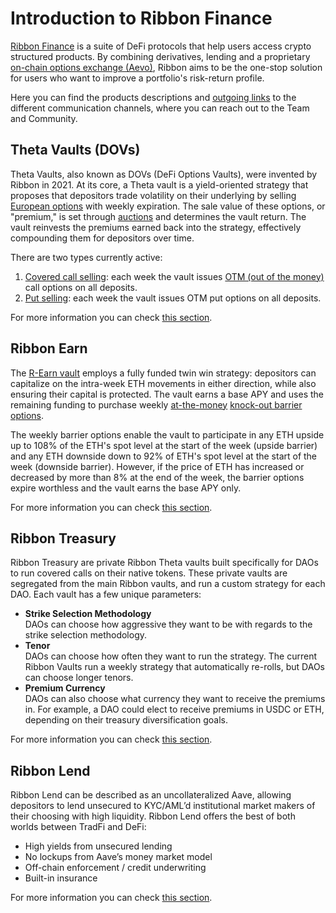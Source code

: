 # Introduction to Ribbon Finance

[Ribbon Finance](https://app.ribbon.finance/) is a suite of DeFi protocols that help users access crypto structured products. By combining derivatives, lending and a proprietary [on-chain options exchange (Aevo)](aevo.md), Ribbon aims to be the one-stop solution for users who want to improve a portfolio's risk-return profile.

Here you can find the products descriptions and [outgoing links](communication-channels.md) to the different communication channels, where you can reach out to the Team and Community.

## Theta Vaults (DOVs)

Theta Vaults, also known as DOVs (DeFi Options Vaults), were invented by Ribbon in 2021. At its core, a Theta vault is a yield-oriented strategy that proposes that depositors trade volatility on their underlying by selling [European options](https://www.investopedia.com/terms/e/europeanoption.asp) with weekly expiration. The sale value of these options, or "premium," is set through [auctions](theta-vault/theta-vault/#auctions) and determines the vault return. The vault reinvests the premiums earned back into the strategy, effectively compounding them for depositors over time.

There are two types currently active:

1. [Covered call selling](https://www.investopedia.com/terms/c/coveredcall.asp): each week the vault issues [OTM (out of the money)](https://www.investopedia.com/terms/o/outofthemoney.asp) call options on all deposits.
2. [Put selling](https://www.investopedia.com/terms/p/putoption.asp): each week the vault issues OTM put options on all deposits.

For more information you can check [this section](theta-vault/theta-vault/).

## Ribbon Earn

The [R-Earn vault](https://app.ribbon.finance/R-EARN) employs a fully funded twin win strategy: depositors can capitalize on the intra-week ETH movements in either direction, while also ensuring their capital is protected. The vault earns a base APY and uses the remaining funding to purchase weekly [at-the-money](https://www.investopedia.com/terms/a/atthemoney.asp) [knock-out barrier options](https://www.investopedia.com/terms/k/knock-outoption.asp).&#x20;

The weekly barrier options enable the vault to participate in any ETH upside up to 108% of the ETH's spot level at the start of the week (upside barrier) and any ETH downside down to 92% of ETH's spot level at the start of the week (downside barrier). However, if the price of ETH has increased or decreased by more than 8% at the end of the week, the barrier options expire worthless and the vault earns the base APY only.

For more information you can check [this section](ribbon-earn/introduction-to-ribbon-earn/).

## Ribbon Treasury

Ribbon Treasury are private Ribbon Theta vaults built specifically for DAOs to run covered calls on their native tokens. These private vaults are segregated from the main Ribbon vaults, and run a custom strategy for each DAO. Each vault has a few unique parameters:

* **Strike Selection Methodology**\
  DAOs can choose how aggressive they want to be with regards to the strike selection methodology.&#x20;
* **Tenor**\
  DAOs can choose how often they want to run the strategy. The current Ribbon Vaults run a weekly strategy that automatically re-rolls, but DAOs can choose longer tenors.
* **Premium Currency**\
  DAOs can also choose what currency they want to receive the premiums in. For example, a DAO could elect to receive premiums in USDC or ETH, depending on their treasury diversification goals.

For more information you can check [this section](broken-reference).

## Ribbon Lend

Ribbon Lend can be described as an uncollateralized Aave, allowing depositors to lend unsecured to KYC/AML’d institutional market makers of their choosing with high liquidity. Ribbon Lend offers the best of both worlds between TradFi and DeFi:

* High yields from unsecured lending
* No lockups from Aave’s money market model
* Off-chain enforcement / credit underwriting
* Built-in insurance

For more information you can check [this section](ribbon-lend/introduction-to-ribbon-lend/).
